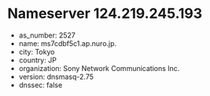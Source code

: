 # Nameserver 124.219.245.193

* as_number: 2527
* name: ms7cdbf5c1.ap.nuro.jp.
* city: Tokyo
* country: JP
* organization: Sony Network Communications Inc.
* version: dnsmasq-2.75
* dnssec: false
